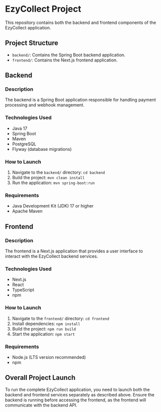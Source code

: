 # EzyCollect Project

This repository contains both the backend and frontend components of the EzyCollect application.

## Project Structure

- `backend/`: Contains the Spring Boot backend application.
- `frontend/`: Contains the Next.js frontend application.

## Backend

### Description

The backend is a Spring Boot application responsible for handling payment processing and webhook management.

### Technologies Used

- Java 17
- Spring Boot
- Maven
- PostgreSQL
- Flyway (database migrations)

### How to Launch

1.  Navigate to the `backend/` directory: `cd backend`
2.  Build the project: `mvn clean install`
3.  Run the application: `mvn spring-boot:run`

### Requirements

- Java Development Kit (JDK) 17 or higher
- Apache Maven

## Frontend

### Description

The frontend is a Next.js application that provides a user interface to interact with the EzyCollect backend services.

### Technologies Used

- Next.js
- React
- TypeScript
- npm

### How to Launch

1.  Navigate to the `frontend/` directory: `cd frontend`
2.  Install dependencies: `npm install`
3.  Build the project: `npm run build`
4.  Start the application: `npm start`

### Requirements

- Node.js (LTS version recommended)
- npm

## Overall Project Launch

To run the complete EzyCollect application, you need to launch both the backend and frontend services separately as described above. Ensure the backend is running before accessing the frontend, as the frontend will communicate with the backend API.
